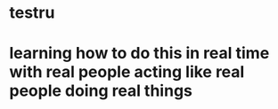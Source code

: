 # testru
# learning how to do this in  real time with real people acting like real people doing real things 
